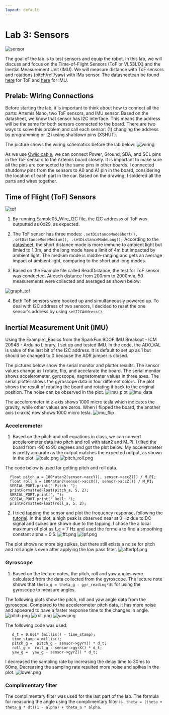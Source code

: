 ```yaml
---
layout: default
---
```



# Lab 3: Sensors
![sensor](img3/soldered_parts.jpg)

The goal of the lab is to test sensors and equip the robot. In this lab, we will discuss and focus on the Time-of-Flight Sensors (ToF or VL53L1X) and the Inertial Measurement Unit (IMU). We will measure distance with ToF sensors and rotations (pitch/roll/yaw) with IMu sensor. The datasheetcan be found [here](https://cdn.sparkfun.com/assets/8/9/9/a/6/VL53L0X_DS.pdf) for ToF and [here](https://www.digikey.com/en/products/detail/pimoroni-ltd/PIM448/10246391) for IMU.

## Prelab: Wiring Connections

Before starting the lab, it is important to think about how to connect all the parts: Artemis Nano, two ToF sensors, and IMU sensor. Based on the datasheet, we know that sensor has I2C interface. This means the address will be the same for both sensors connected to the board. There are two ways to solve this problem and call each sensor: (1) changing the address by programming or (2) using shutdown pins (XSHUT). 

The picture shows the wiring schematics before the lab below: 
![wiring](img3/wiring.jpg)

As we use [Qwiic cable](https://www.sparkfun.com/products/14426), we can connect Power, Ground, SDA, and SCL pins in the ToF sensors to the Artemis board closely. It is important to make sure all the pins are connected to the same pins in other boards. I connected shutdonw pins from the sensors to A0 and A1 pin in the board, considering the location of each part in the car. Based on the drawing, I soldered all the parts and wires together. 

## Time of Flight (ToF) Sensors

![tof](img3/TOF.jpg)

1. By running Eample05_Wire_I2C file, the I2C addresss of ToF was outputted as 0x29, as expected. 

2. The ToF sensor has three modes: ``` .setDistanceModeShort(), .setDistanceModeMedium(), .setDistanceModeLong(); ```
According to the [datasheet](https://cdn.sparkfun.com/assets/8/9/9/a/6/VL53L0X_DS.pdf), the short distance mode is more immune to ambient light but limied to 1.3m, and the long mode have a limit of 4m but impacted by ambient light. The medium mode is middle-ranging and gets an average impact of ambient light, comparing to the short and long modes.

3. Based on the Example file called ReadDistance, the test for ToF sensor was conducted. At each distance from 200mm to 2000mm, 50 measurements were collected and averaged as shown below:

![graph_tof](img3/lab3_tof.png)

4. Both ToF sensors were hooked up and simultaneously powered up. To deal with I2C address of two sensors, I decided to reset the one sensor's address by using ```setI2CAddress()```.

## Inertial Measurement Unit (IMU)

Using the Example1_Basics from the SparkFun 9DOF IMU Breakout - ICM 20948 - Arduino Library, I set up and tested IMU. In the code, the AD0_VAL is value of the last bit of the I2C address. It is default to set up as 1 but should be changed to 0 because the ADR jumper is closed.

The pictures below show the serial monitor and plotter results. The sensor values change as I rotate, flip, and accelarate the board. The serial monitor shows accelerometer, gyroscope, nagnetometer values in three axes. The serial plotter shows the gyroscope data in four different colors. The plot shows the result of rotating the board and rotating it back to the original position. The noise can be observed in the plot. 
![imu_plot](img3/imu_plot.png)
![imu_data](img3/imu_data.png)

The accelerometer in z-axis shows 1000 micro tesla which indicates the gravity, while other values are zeros. When I flipped the board, the another axis (x-axis) now shows 1000 micro tesla. 
![imu_flip](img3/imu_flip.png)

### Accelerometer

1. Based on the pitch and roll equations in class, we can convert accelerometer data into pitch and roll with atan2 and M_PI. I tilted the board from -90 to 90 degrees and got the plot below. My accelerometer is pretty accurate as the output matches the expected output, as shown in the plot.
![calc.png](img3/calc.png)
![pitch_roll.png](img3/pitch_roll.png)

The code below is used for getting pitch and roll data.
``` 
  float pitch_a = 180*atan2(sensor->accY(), sensor->accZ()) / M_PI;
  float roll_a = 180*atan2(sensor->accX(), sensor->accZ()) / M_PI;
  SERIAL_PORT.print(" Pitch: ");
  printFormattedFloat(pitch_a, 5, 2);
  SERIAL_PORT.print(", ");
  SERIAL_PORT.print(" Roll: ");
  printFormattedFloat(roll_a, 5, 2);
  ```
2. I tried tapping the sensor and plot the frequency response, following the [tutorial](https://www.alphabold.com/fourier-transform-in-python-vibration-analysis/). In the plot, a high peak is observed near at 0 Hz due to DC signal and spikes are shown due to the tapping. I chose the a local maximum of plot as f_c = 7 Hz and used the formula to find a smoothing constant alpha = 0.5.
![fft.png](img3/fft.png)
![lpf.png](img3/lpf.png)

The plot shows no more big spikes, but there still exists a noise for pitch and roll angle s even after applying the low pass filter. 
![afterlpf.png](img3/afterlpf.png)

### Gyroscope

1. Based on the lecture notes, the pitch, roll and yaw angles were calculated from the data collected from the gyroscope. The lecture note shows that ```theta_g = theta_g - gyr_reading*dt``` for using the gyroscope to measure angles. 

The following plots show the pitch, roll and yaw angle data from the gyroscope. Compared to the accelerometer pitch data, it has more noise and appeared to have a faster response time to the changes in angle.
![pitch.png](img3/pitch.png)
![roll.png](img3/roll.png)
![yaw.png](img3/yaw.png)

The following code was used:
```
   d_t = 0.001* (millis() - time_stamp);
   time_stamp = millis();
   pitch_g =  pitch_g - sensor->gyrY() * d_t;
   roll_g =  roll_g - sensor->gyrX() * d_t;
   yaw_g =  yaw_g - sensor->gyrZ() * d_t;
```
I decreased the sampling rate by increasing the delay time to 30ms to 60ms. Decreasing the sampling rate resulted more noise and spikes in the plot.
![lower.png](img3/lower.png)


### Complimentary filter

The complimentary filter was used for the last part of the lab. The formula for measuring the angle using the complimentary filter is ``` theta = (theta + theta_g * dt)(1 - alpha) + theta_a * alpha```. 
